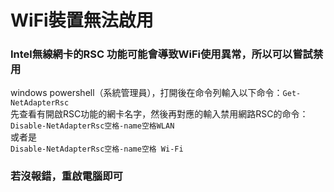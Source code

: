 
# WiFi裝置無法啟用
### Intel無線網卡的RSC 功能可能會導致WiFi使用異常，所以可以嘗試禁用<br>
windows powershell（系統管理員），打開後在命令列輸入以下命令：```Get-NetAdapterRsc```<br>
先查看有開啟RSC功能的網卡名字，然後再對應的輸入禁用網路RSC的命令：<br>
`Disable-NetAdapterRsc空格-name空格WLAN`<br>
或者是<br>
`Disable-NetAdapterRsc空格-name空格 Wi-Fi`<br>
### 若沒報錯，重啟電腦即可
